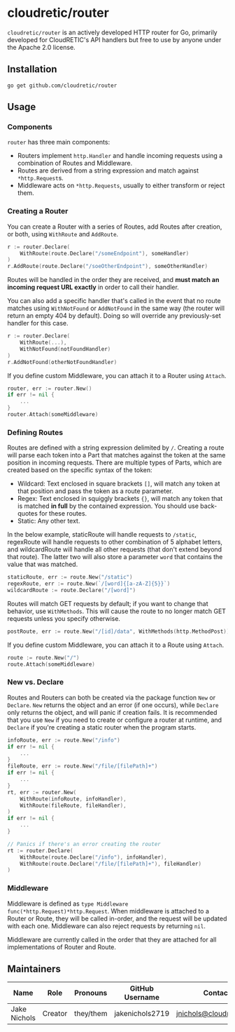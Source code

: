 # cloudretic/router

`cloudretic/router` is an actively developed HTTP router for Go, primarily developed for CloudRETIC's API handlers but free to use by anyone under the Apache 2.0 license.

## Installation

`go get github.com/cloudretic/router`

## Usage

### Components

`router` has three main components:

- Routers implement `http.Handler` and handle incoming requests using a combination of Routes and Middleware.
- Routes are derived from a string expression and match against `*http.Request`s.
- Middleware acts on `*http.Requests`, usually to either transform or reject them.

### Creating a Router

You can create a Router with a series of Routes, add Routes after creation, or both, using `WithRoute` and `AddRoute`.

```go
r := router.Declare(
    WithRoute(route.Declare("/someEndpoint"), someHandler)
)
r.AddRoute(route.Declare("/soeOtherEndpoint"), someOtherHandler)
```

Routes will be handled in the order they are received, and **must match an incoming request URL exactly** in order to call their handler.

You can also add a specific handler that's called in the event that no route matches using `WithNotFound` or `AddNotFound` in the same way (the router will return an empty 404 by default). Doing so will override any previously-set handler for this case.

```go
r := router.Declare(
    WithRoute(...),
    WithNotFound(notFoundHandler)
)
r.AddNotFound(otherNotFoundHandler)
```

If you define custom Middleware, you can attach it to a Router using `Attach`.

```go
router, err := router.New()
if err != nil {
    ...
}
router.Attach(someMiddleware)
```

### Defining Routes

Routes are defined with a string expression delimited by `/`. Creating a route will parse each token into a Part that matches against the token at the same position in incoming requests. There are multiple types of Parts, which are created based on the specific syntax of the token:

- Wildcard: Text enclosed in square brackets `[]`, will match any token at that position and pass the token as a route parameter.
- Regex: Text enclosed in squiggly brackets `{}`, will match any token that is matched **in full** by the contained expression. You should use back-quotes for these routes.
- Static: Any other text.

In the below example, staticRoute will handle requests to `/static`, regexRoute will handle requests to other combination of 5 alphabet letters, and wildcardRoute will handle all other requests (that don't extend beyond that route). The latter two will also store a parameter `word` that contains the value that was matched.

```go
staticRoute, err := route.New("/static")
regexRoute, err := route.New(`/[word]{[a-zA-Z]{5}}`)
wildcardRoute := route.Declare("/[word]")
```

Routes will match GET requests by default; if you want to change that behavior, use `WithMethods`. This will cause the route to no longer match GET requests unless you specify otherwise.

```go
postRoute, err := route.New("/[id]/data", WithMethods(http.MethodPost))
```

If you define custom Middleware, you can attach it to a Route using `Attach`.

```go
route := route.New("/")
route.Attach(someMiddleware)
```

### New vs. Declare

Routes and Routers can both be created via the package function `New` or `Declare`. `New` returns the object and an error (if one occurs), while `Declare` only returns the object, and will panic if creation fails. It is recommended that you use `New` if you need to create or configure a router at runtime, and `Declare` if you're creating a static router when the program starts.

```go
infoRoute, err := route.New("/info")
if err != nil {
    ...
}
fileRoute, err := route.New("/file/[filePath]+")
if err != nil {
    ...
}
rt, err := router.New(
    WithRoute(infoRoute, infoHandler),
    WithRoute(fileRoute, fileHandler),
)
if err != nil {
    ...
}
```

```go
// Panics if there's an error creating the router
rt := router.Declare(
    WithRoute(route.Declare("/info"), infoHandler),
    WithRoute(route.Declare("/file/[filePath]+"), fileHandler)
)
```

### Middleware

Middleware is defined as  `type Middleware func(*http.Request)*http.Request`. When middleware is attached to a Router or Route, they will be called in-order, and the request will be updated with each one. Middleware can also reject requests by returning `nil`.

Middleware are currently called in the order that they are attached for all implementations of Router and Route.

## Maintainers

Name | Role | Pronouns | GitHub Username | Contact
---|---|---|---|---
Jake Nichols | Creator | they/them | jakenichols2719 | jnichols@cloudretic.com

